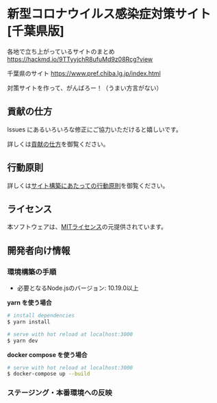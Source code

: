# 新型コロナウイルス感染症対策サイト[千葉県版]

  各地で立ち上がっているサイトのまとめ
https://hackmd.io/9TTyyjchR8ufuMd9z08Rcg?view

  千葉県のサイト
https://www.pref.chiba.lg.jp/index.html

対策サイトを作って、がんばろー！（うまい方言がない）

## 貢献の仕方
Issues にあるいろいろな修正にご協力いただけると嬉しいです。

詳しくは[貢献の仕方](./.github/CONTRIBUTING.md)を御覧ください。


## 行動原則
詳しくは[サイト構築にあたっての行動原則](./.github/CODE_OF_CONDUCT.md)を御覧ください。

## ライセンス
本ソフトウェアは、[MITライセンス](./LICENSE.txt)の元提供されています。

## 開発者向け情報

### 環境構築の手順

- 必要となるNode.jsのバージョン: 10.19.0以上

**yarn を使う場合**
``` bash
# install dependencies
$ yarn install

# serve with hot reload at localhost:3000
$ yarn dev
```

**docker compose を使う場合**
```bash
# serve with hot reload at localhost:3000
$ docker-compose up --build
```

### ステージング・本番環境への反映
